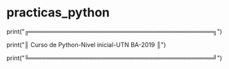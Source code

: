 # practicas_python
print("╔═══════════════════════════════════════════╗")

print("║ Curso de Python-Nivel inicial-UTN BA-2019 ║")

print("╚═══════════════════════════════════════════╝")
